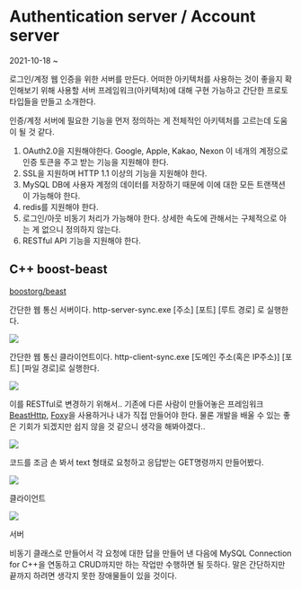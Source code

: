 # Authentication server / Account server

2021-10-18  ~ 

로그인/계정 웹 인증을 위한 서버를 만든다. 어떠한 아키텍처를 사용하는 것이 좋을지 확인해보기 위해 사용할 서버 프레임워크(아키텍처)에 대해 구현 가능하고 간단한 프로토타입들을 만들고 소개한다.

인증/계정 서버에 필요한 기능을 먼저 정의하는 게 전체적인 아키텍처를 고르는데 도움이 될 것 같다.

1. OAuth2.0을 지원해야한다. Google, Apple, Kakao, Nexon 이 네개의 계정으로 인증 토큰을 주고 받는 기능을 지원해야 한다.
2. SSL을 지원하며 HTTP 1.1 이상의 기능을 지원해야 한다.
3. MySQL DB에 사용자 계정의 데이터를 저장하기 때문에 이에 대한 모든 트랜잭션이 가능해야 한다.
4. redis를 지원해야 한다.
5. 로그인/아웃 비동기 처리가 가능해야 한다. 상세한 속도에 관해서는 구체적으로 아는 게 없으니 정의하지 않는다.
6. RESTful API 기능을 지원해야 한다.



## C++ boost-beast

[boostorg/beast](boostorg/beast)

간단한 웹 통신 서버이다. http-server-sync.exe [주소] [포트] [루트 경로] 로 실행한다.

<img src="https://user-images.githubusercontent.com/45554623/137684027-edac7196-ca0e-4e31-be71-20b432fad665.png">

간단한 웹 통신 클라이언트이다. http-client-sync.exe [도메인 주소(혹은 IP주소)] [포트] [파일 경로]로 실행한다.

<img src="https://user-images.githubusercontent.com/45554623/137684658-d9df98ae-0843-45bb-ab46-8b37f5cf94ff.png">

이를 RESTful로 변경하기 위해서.. 기존에 다른 사람이 만들어놓은 프레임워크 [BeastHttp](https://github.com/0xdead4ead/BeastHttp), [Foxy](https://github.com/LeonineKing1199/foxy)을 사용하거나 내가 직접 만들어야 한다. 물론 개발을 배울 수 있는 좋은 기회가 되겠지만 쉽지 않을 것 같으니 생각을 해봐야겠다.. 

<img src="https://user-images.githubusercontent.com/45554623/137689617-2a8e2e2d-1f15-49b8-816e-8fd431d0b2af.png">

코드를 조금 손 봐서 text 형태로 요청하고 응답받는 GET명령까지 만들어봤다.

<img src="https://user-images.githubusercontent.com/45554623/137694106-0a53b8e8-9c2d-488f-9f33-cde057f7afcc.png">

클라이언트

<img src="https://user-images.githubusercontent.com/45554623/137694110-6eba5076-f570-43aa-b838-fb3e3f6dc2b6.png">

서버

비동기 클래스로 만들어서 각 요청에 대한 답을 만들어 낸 다음에 MySQL Connection for C++을 연동하고 CRUD까지만 하는 작업만 수행하면 될 듯하다. 말은 간단하지만 끝까지 하려면 생각지 못한 장애물들이 있을 것이다. 
